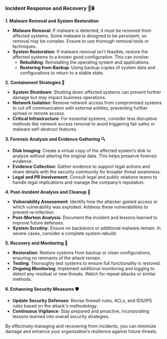 ### Incident Response and Recovery 🚀🔒

**1. Malware Removal and System Restoration**

- **Malware Removal**: If malware is detected, it must be removed from affected systems. Some malware is designed to be persistent, so removal may be complex. Ensure to use thorough removal tools or techniques.
- **System Restoration**: If malware removal isn't feasible, restore the affected systems to a known good configuration. This can involve:
  - **Rebuilding**: Reinstalling the operating system and applications.
  - **Restoring from Backup**: Using backup copies of system data and configurations to return to a stable state.

**2. Containment Strategies 🔄**

- **System Shutdown**: Shutting down affected systems can prevent further damage but may impact business operations.
- **Network Isolation**: Remove network access from compromised systems to cut off communication with external entities, preventing further spread or remote access.
- **Critical Infrastructure**: For essential systems, consider less disruptive methods like network access removal to avoid triggering fail-safes or malware self-destruct features.

**3. Forensic Analysis and Evidence Gathering 🔍**

- **Disk Imaging**: Create a virtual copy of the affected system’s disk to analyze without altering the original data. This helps preserve forensic evidence.
- **Evidence Collection**: Gather evidence to support legal actions and share details with the security community for broader threat awareness.
- **Legal and PR Involvement**: Consult legal and public relations teams to handle legal implications and manage the company’s reputation.

**4. Post-Incident Analysis and Cleanup 🧹**

- **Vulnerability Assessment**: Identify how the attacker gained access or which vulnerability was exploited. Address these vulnerabilities to prevent re-infection.
- **Post-Mortem Analysis**: Document the incident and lessons learned to improve future defenses.
- **System Scrutiny**: Ensure no backdoors or additional malware remain. In severe cases, consider a complete system rebuild.

**5. Recovery and Monitoring 🔎**

- **Restoration**: Restore systems from backup or clean configurations, ensuring no remnants of the attack remain.
- **Testing**: Thoroughly test systems to ensure full functionality is restored.
- **Ongoing Monitoring**: Implement additional monitoring and logging to detect any residual or new threats. Watch for repeat attacks or similar methods.

**6. Enhancing Security Measures 🛡️**

- **Update Security Defenses**: Revise firewall rules, ACLs, and IDS/IPS rules based on the attack's methodology.
- **Continuous Vigilance**: Stay prepared and proactive, incorporating lessons learned into overall security strategies.

By effectively managing and recovering from incidents, you can minimize damage and enhance your organization’s resilience against future threats.